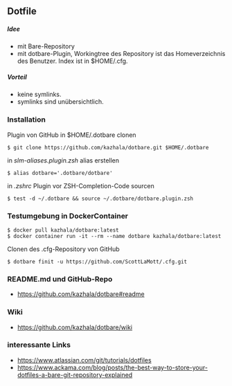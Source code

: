 ## Dotfile

##### Idee
- mit Bare-Repository
- mit dotbare-Plugin, Workingtree des Repository ist das Homeverzeichnis des Benutzer. Index ist in $HOME/.cfg.

##### Vorteil
- keine symlinks.
- symlinks sind unübersichtlich.

### Installation
Plugin von GitHub in $HOME/.dotbare clonen
```
$ git clone https://github.com/kazhala/dotbare.git $HOME/.dotbare
```
in _slm-aliases.plugin.zsh_ alias erstellen
```
$ alias dotbare='.dotbare/dotbare'
```
in _.zshrc_ Plugin vor ZSH-Completion-Code sourcen
```
$ test -d ~/.dotbare && source ~/.dotbare/dotbare.plugin.zsh
```
### Testumgebung in DockerContainer
```
$ docker pull kazhala/dotbare:latest
$ docker container run -it --rm --name dotbare kazhala/dotbare:latest
```

Clonen des .cfg-Repository von GitHub
```
$ dotbare finit -u https://github.com/ScottLaMott/.cfg.git
```
### README.md und GitHub-Repo
- https://github.com/kazhala/dotbare#readme

### Wiki

- https://github.com/kazhala/dotbare/wiki


### interessante Links

- https://www.atlassian.com/git/tutorials/dotfiles
- https://www.ackama.com/blog/posts/the-best-way-to-store-your-dotfiles-a-bare-git-repository-explained
